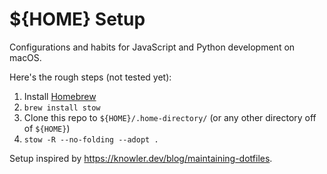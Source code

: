 # ${HOME} Setup

Configurations and habits for JavaScript and Python development on macOS.

Here's the rough steps (not tested yet):

1. Install [Homebrew](https://brew.sh/)
1. `brew install stow`
1. Clone this repo to `${HOME}/.home-directory/` (or any other directory off of `${HOME}`)
1. `stow -R --no-folding --adopt .`

Setup inspired by <https://knowler.dev/blog/maintaining-dotfiles>.

